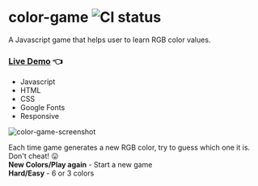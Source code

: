 # color-game ![CI status](https://img.shields.io/badge/style-flat-green.svg?longCache=true&style=flat)
A Javascript game that helps user to learn RGB color values.<br>
### [Live Demo](http://github.allaev.com/color-game/) :point_left:


- Javascript
- HTML
- CSS
- Google Fonts
- Responsive

![color-game-screenshot](https://user-images.githubusercontent.com/34710484/37218797-5eb9da1c-23e3-11e8-80b5-7a0efe884e18.jpg)

Each time game generates a new RGB color, try to guess which one it is. Don't cheat! :stuck_out_tongue:<br>
**New Colors/Play again** - Start a new game<br>
**Hard/Easy** - 6 or 3 colors<br>
